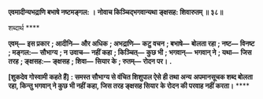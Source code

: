 **एवमादीन्यभद्राणि बभाषे नष्टमङ्गल: ।** **नोवाच किञ्चिद्भगवान्यथा ङ्क्षसह: शिवारुतम् ॥ ३८॥** 

शब्दार्थ **** 

**एवम्—** **इस प्रकार** **; आदीनि—** **और अधिक** **; अभद्राणि—** **कटु वचन** **; बभाषे—** **बोलता रहा** **; नष्ट—** **विनष्ट** **; मङ्गल:—** **सौभाग्य** **; न** **उवाच—** **नहीं कहा** **; किञ्चित्—** **कुछ भी** **; भगवान्—** **भगवान् ने** **; यथा—** **जिस तरह** **; ङ्क्षसह:—** **ङ्क्षसह** **; शिवा—** **सियार के** **; रुतम्—** **रोदन पर।** **.** 

**[शुकदेव गोस्वामी कहते हैं] : समस्त सौभाग्य से वंचित शिशुपाल ऐसे ही तथा अन्य** **अपमानसूचक शब्द बोलता रहा, किन्तु भगवान् ने कुछ भी नहीं कहा, जिस तरह ङ्क्षसह सियार** **के रोदन की परवाह नहीं करता।** **** 